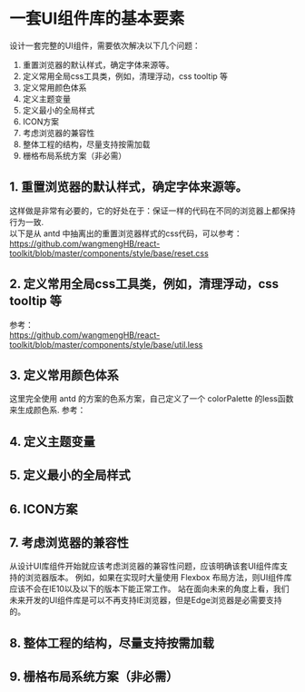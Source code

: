 # 一套UI组件库的基本要素

设计一套完整的UI组件，需要依次解决以下几个问题：
1. 重置浏览器的默认样式，确定字体来源等。 
2. 定义常用全局css工具类，例如，清理浮动，css tooltip 等
3. 定义常用颜色体系
4. 定义主题变量
5. 定义最小的全局样式
6. ICON方案
7. 考虑浏览器的兼容性
8. 整体工程的结构，尽量支持按需加载
9. 栅格布局系统方案（非必需）




## 1. 重置浏览器的默认样式，确定字体来源等。  
这样做是非常有必要的，它的好处在于：保证一样的代码在不同的浏览器上都保持行为一致.  
以下是从 antd 中抽离出的重置浏览器样式的css代码，可以参考：https://github.com/wangmengHB/react-toolkit/blob/master/components/style/base/reset.css

## 2. 定义常用全局css工具类，例如，清理浮动，css tooltip 等
参考：  
https://github.com/wangmengHB/react-toolkit/blob/master/components/style/base/util.less

## 3. 定义常用颜色体系
这里完全使用 antd 的方案的色系方案，自己定义了一个 colorPalette 的less函数来生成颜色系.
参考： 

## 4. 定义主题变量 

## 5. 定义最小的全局样式

## 6. ICON方案


## 7. 考虑浏览器的兼容性
从设计UI库组件开始就应该考虑浏览器的兼容性问题，应该明确该套UI组件库支持的浏览器版本。
例如，如果在实现时大量使用 Flexbox 布局方法，则UI组件库应该不会在IE10以及以下的版本下能正常工作。
站在面向未来的角度上看，我们未来开发的UI组件库是可以不再支持IE浏览器，但是Edge浏览器是必需要支持的。

## 8. 整体工程的结构，尽量支持按需加载

## 9. 栅格布局系统方案（非必需）




